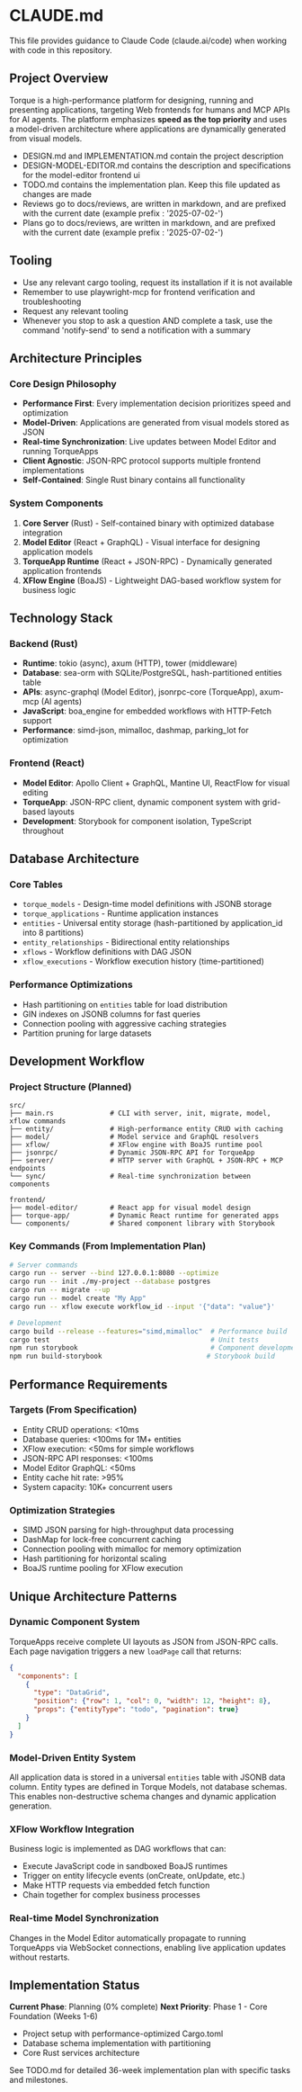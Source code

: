 # CLAUDE.md

This file provides guidance to Claude Code (claude.ai/code) when working with code in this repository.

## Project Overview

Torque is a high-performance platform for designing, running and presenting applications, targeting Web frontends for humans and MCP APIs for AI agents. The platform emphasizes **speed as the top priority** and uses a model-driven architecture where applications are dynamically generated from visual models.

 - DESIGN.md and IMPLEMENTATION.md contain the project description 
 - DESIGN-MODEL-EDITOR.md contains the description and specifications for the model-editor frontend ui
 - TODO.md contains the implementation plan. Keep this file updated as changes are made
 - Reviews go to docs/reviews, are written in markdown, and are prefixed with the current date (example prefix : '2025-07-02-')
 - Plans go to docs/reviews, are written in markdown, and are prefixed with the current date (example prefix : '2025-07-02-')

## Tooling

 - Use any relevant cargo tooling, request its installation if it is not available
 - Remember to use playwright-mcp for frontend verification and troubleshooting
 - Request any relevant tooling
 - Whenever you stop to ask a question AND complete a task, use the command 'notify-send' to send a notification with a summary

## Architecture Principles

### Core Design Philosophy
- **Performance First**: Every implementation decision prioritizes speed and optimization
- **Model-Driven**: Applications are generated from visual models stored as JSON
- **Real-time Synchronization**: Live updates between Model Editor and running TorqueApps
- **Client Agnostic**: JSON-RPC protocol supports multiple frontend implementations
- **Self-Contained**: Single Rust binary contains all functionality

### System Components
1. **Core Server** (Rust) - Self-contained binary with optimized database integration
2. **Model Editor** (React + GraphQL) - Visual interface for designing application models  
3. **TorqueApp Runtime** (React + JSON-RPC) - Dynamically generated application frontends
4. **XFlow Engine** (BoaJS) - Lightweight DAG-based workflow system for business logic

## Technology Stack

### Backend (Rust)
- **Runtime**: tokio (async), axum (HTTP), tower (middleware)
- **Database**: sea-orm with SQLite/PostgreSQL, hash-partitioned entities table
- **APIs**: async-graphql (Model Editor), jsonrpc-core (TorqueApp), axum-mcp (AI agents)
- **JavaScript**: boa_engine for embedded workflows with HTTP-Fetch support
- **Performance**: simd-json, mimalloc, dashmap, parking_lot for optimization

### Frontend (React)
- **Model Editor**: Apollo Client + GraphQL, Mantine UI, ReactFlow for visual editing
- **TorqueApp**: JSON-RPC client, dynamic component system with grid-based layouts
- **Development**: Storybook for component isolation, TypeScript throughout

## Database Architecture

### Core Tables
- `torque_models` - Design-time model definitions with JSONB storage
- `torque_applications` - Runtime application instances 
- `entities` - Universal entity storage (hash-partitioned by application_id into 8 partitions)
- `entity_relationships` - Bidirectional entity relationships
- `xflows` - Workflow definitions with DAG JSON
- `xflow_executions` - Workflow execution history (time-partitioned)

### Performance Optimizations
- Hash partitioning on `entities` table for load distribution
- GIN indexes on JSONB columns for fast queries
- Connection pooling with aggressive caching strategies
- Partition pruning for large datasets

## Development Workflow

### Project Structure (Planned)
```
src/
├── main.rs              # CLI with server, init, migrate, model, xflow commands
├── entity/              # High-performance entity CRUD with caching
├── model/               # Model service and GraphQL resolvers
├── xflow/               # XFlow engine with BoaJS runtime pool
├── jsonrpc/             # Dynamic JSON-RPC API for TorqueApp
├── server/              # HTTP server with GraphQL + JSON-RPC + MCP endpoints
└── sync/                # Real-time synchronization between components

frontend/
├── model-editor/        # React app for visual model design
├── torque-app/          # Dynamic React runtime for generated apps
└── components/          # Shared component library with Storybook
```

### Key Commands (From Implementation Plan)
```bash
# Server commands
cargo run -- server --bind 127.0.0.1:8080 --optimize
cargo run -- init ./my-project --database postgres
cargo run -- migrate --up
cargo run -- model create "My App"
cargo run -- xflow execute workflow_id --input '{"data": "value"}'

# Development
cargo build --release --features="simd,mimalloc"  # Performance build
cargo test                                        # Unit tests
npm run storybook                                 # Component development
npm run build-storybook                          # Storybook build
```

## Performance Requirements

### Targets (From Specification)
- Entity CRUD operations: <10ms
- Database queries: <100ms for 1M+ entities  
- XFlow execution: <50ms for simple workflows
- JSON-RPC API responses: <100ms
- Model Editor GraphQL: <50ms
- Entity cache hit rate: >95%
- System capacity: 10K+ concurrent users

### Optimization Strategies
- SIMD JSON parsing for high-throughput data processing
- DashMap for lock-free concurrent caching
- Connection pooling with mimalloc for memory optimization
- Hash partitioning for horizontal scaling
- BoaJS runtime pooling for XFlow execution

## Unique Architecture Patterns

### Dynamic Component System
TorqueApps receive complete UI layouts as JSON from JSON-RPC calls. Each page navigation triggers a new `loadPage` call that returns:
```json
{
  "components": [
    {
      "type": "DataGrid", 
      "position": {"row": 1, "col": 0, "width": 12, "height": 8},
      "props": {"entityType": "todo", "pagination": true}
    }
  ]
}
```

### Model-Driven Entity System
All application data is stored in a universal `entities` table with JSONB data column. Entity types are defined in Torque Models, not database schemas. This enables non-destructive schema changes and dynamic application generation.

### XFlow Workflow Integration
Business logic is implemented as DAG workflows that can:
- Execute JavaScript code in sandboxed BoaJS runtimes
- Trigger on entity lifecycle events (onCreate, onUpdate, etc.)
- Make HTTP requests via embedded fetch function
- Chain together for complex business processes

### Real-time Model Synchronization
Changes in the Model Editor automatically propagate to running TorqueApps via WebSocket connections, enabling live application updates without restarts.

## Implementation Status

**Current Phase**: Planning (0% complete)
**Next Priority**: Phase 1 - Core Foundation (Weeks 1-6)
- Project setup with performance-optimized Cargo.toml
- Database schema implementation with partitioning
- Core Rust services architecture

See TODO.md for detailed 36-week implementation plan with specific tasks and milestones.
